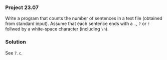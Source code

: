 ### Project 23.07

Write a program that counts the number of sentences in a text file (obtained
from standard input). Assume that each sentence ends with a `.`, `?` or `!`
follwed by a white-space character (including `\n`).

### Solution

See `7.c`.
